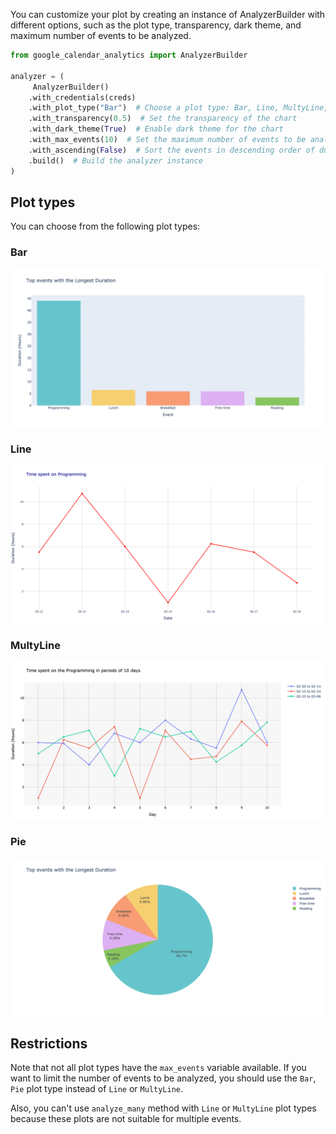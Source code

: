 You can customize your plot by creating an instance of AnalyzerBuilder with different options,
such as the plot type, transparency, dark theme, and maximum number of events to be analyzed.

```python
from google_calendar_analytics import AnalyzerBuilder

analyzer = (
     AnalyzerBuilder()
    .with_credentials(creds)
    .with_plot_type("Bar")  # Choose a plot type: Bar, Line, MultyLine, or Pie
    .with_transparency(0.5)  # Set the transparency of the chart
    .with_dark_theme(True)  # Enable dark theme for the chart
    .with_max_events(10)  # Set the maximum number of events to be analyzed
    .with_ascending(False)  # Sort the events in descending order of duration
    .build()  # Build the analyzer instance
)
```

## Plot types
You can choose from the following plot types:

### Bar
![img](https://github.com/Berupor/Calendar-Analytics/blob/master/examples/plot_Bar_ploty.png?raw=true) 
### Line
![img](https://github.com/Berupor/Calendar-Analytics/blob/master/examples/plot_Line_ploty.png?raw=true)
### MultyLine
![img](https://github.com/Berupor/Calendar-Analytics/blob/master/examples/plot_Multy.png?raw=true)
### Pie
![img](https://github.com/Berupor/Calendar-Analytics/blob/master/examples/plot_Pie_ploty.png?raw=true)

## Restrictions
Note that not all plot types have the `max_events` variable available. If you want to limit the number
of events to be analyzed, you should use the `Bar`, `Pie` plot type instead of `Line` or `MultyLine`.

Also, you can't use `analyze_many` method with `Line` or `MultyLine` plot types because
these plots are not suitable for multiple events.